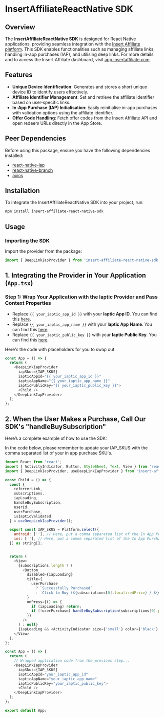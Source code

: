 # InsertAffiliateReactNative SDK

## Overview

The **InsertAffiliateReactNative SDK** is designed for React Native applications, providing seamless integration with the [Insert Affiliate platform](https://insertaffiliate.com). This SDK enables functionalities such as managing affiliate links, handling in-app purchases (IAP), and utilising deep links. For more details and to access the Insert Affiliate dashboard, visit [app.insertaffiliate.com](https://app.insertaffiliate.com).

## Features

- **Unique Device Identification**: Generates and stores a short unique device ID to identify users effectively.
- **Affiliate Identifier Management**: Set and retrieve the affiliate identifier based on user-specific links.
- **In-App Purchase (IAP) Initialisation**: Easily reinitialise in-app purchases with validation options using the affiliate identifier.
- **Offer Code Handling**: Fetch offer codes from the Insert Affiliate API and open redeem URLs directly in the App Store.

## Peer Dependencies

Before using this package, ensure you have the following dependencies installed:

- [react-native-iap](https://www.npmjs.com/package/react-native-iap)
- [react-native-branch](https://www.npmjs.com/package/react-native-branch)
- [axios](https://www.npmjs.com/package/axios)

## Installation

To integrate the InsertAffiliateReactNative SDK into your project, run:

```bash
npm install insert-affiliate-react-native-sdk
```

## Usage
### Importing the SDK
Import the provider from the package:


```javascript
import { DeepLinkIapProvider } from 'insert-affiliate-react-native-sdk';
```

## 1. Integrating the Provider in Your Application (`App.tsx`)
### Step 1: Wrap Your Application with the Iaptic Provider and Pass Context Properties

- Replace `{{ your_iaptic_app_id }}` with your **Iaptic App ID**. You can find this [here](https://www.iaptic.com/account).
- Replace `{{ your_iaptic_app_name }}` with your **Iaptic App Name**. You can find this [here](https://www.iaptic.com/account).
- Replace `{{ your_iaptic_public_key }}` with your **Iaptic Public Key**. You can find this [here](https://www.iaptic.com/settings).

Here's the code with placeholders for you to swap out:

```javascript
const App = () => {
  return (
    <DeepLinkIapProvider
      iapSkus={IAP_SKUS}
      iapticAppId="{{ your_iaptic_app_id }}"
      iapticAppName="{{ your_iaptic_app_name }}"
      iapticPublicKey="{{ your_iaptic_public_key }}">
      <Child />
    </DeepLinkIapProvider>
  );
};
```

## 2. When the User Makes a Purchase, Call Our SDK's "handleBuySubscription"
Here’s a complete example of how to use the SDK:

In the code below, please remember to update your IAP_SKUS with the comma separated list of your in app purchase SKU's.

```javascript
import React from 'react';
import { ActivityIndicator, Button, StyleSheet, Text, View } from 'react-native';
import { DeepLinkIapProvider, useDeepLinkIapProvider } from 'insert-affiliate-react-native-sdk';

const Child = () => {
  const {
    referrerLink,
    subscriptions,
    iapLoading,
    handleBuySubscription,
    userId,
    userPurchase,
    isIapticValidated,
  } = useDeepLinkIapProvider();

  export const IAP_SKUS = Platform.select({
    android: [''], // Here, put a comma separated list of the In App Purchase SKU's
    ios: [''], // Here, put a comma separated list of the In App Purchase SKU's
  }) as string[];


  return (
    <View>
      {subscriptions.length ? (
        <Button
          disabled={iapLoading}
          title={
            userPurchase
              ? `Successfully Purchased`
              : `Click to Buy (${subscriptions[0].localizedPrice} / ${subscriptions[0].subscriptionPeriodUnitIOS})`
          }
          onPress={() => {
            if (iapLoading) return;
            if (!userPurchase) handleBuySubscription(subscriptions[0].productId); //
          }}
        />
      ) : null}
      {iapLoading && <ActivityIndicator size={'small'} color={'black'} />}
    </View>
  );
};

const App = () => {
  return (
    // Wrapped application code from the previous step...
    <DeepLinkIapProvider
      iapSkus={IAP_SKUS}
      iapticAppId="your_iaptic_app_id"
      iapticAppName="your_iaptic_app_name"
      iapticPublicKey="your_iaptic_public_key">
      <Child />
    </DeepLinkIapProvider>
  );
};

export default App;
```

